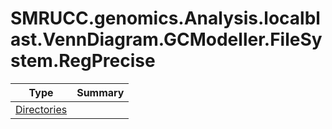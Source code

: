 ﻿
# SMRUCC.genomics.Analysis.localblast.VennDiagram.GCModeller.FileSystem.RegPrecise

|Type|Summary|
|----|-------|
|[Directories](./Directories.md)||

